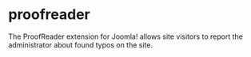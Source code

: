proofreader
===========

The ProofReader extension for Joomla! allows site visitors to report the administrator about found typos on the site.
